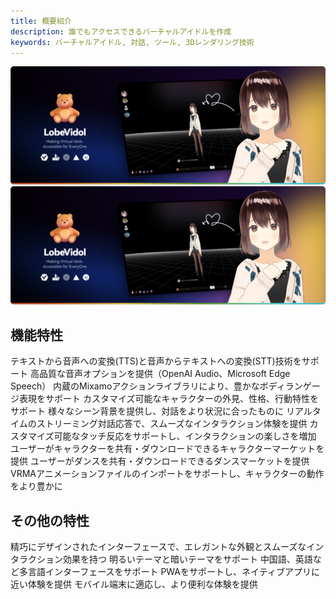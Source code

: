 ```yaml
---
title: 概要紹介
description: 誰でもアクセスできるバーチャルアイドルを作成
keywords: バーチャルアイドル, 対話, ツール, 3Dレンダリング技術
---
```


<img
className="block dark:hidden"
src="/images/intro.png"
alt="Lobe Vidol Light"
/> <img
className="hidden dark:block"
src="/images/intro.png"
alt="Lobe Vidol Dark"
/>

## 機能特性

<CardGroup cols={2}>
  <Card title="音声変換" icon="microphone">
    テキストから音声への変換(TTS)と音声からテキストへの変換(STT)技術をサポート
  </Card>
  <Card title="多様な音源" icon="volume-high">
    高品質な音声オプションを提供（OpenAI Audio、Microsoft Edge Speech）
  </Card>
  <Card title="動作ポーズ" icon="person-walking">
    内蔵のMixamoアクションライブラリにより、豊かなボディランゲージ表現をサポート
  </Card>
  <Card title="キャラクター編集" icon="user-pen">
    カスタマイズ可能なキャラクターの外見、性格、行動特性をサポート
  </Card>
  <Card title="背景設定" icon="image">
    様々なシーン背景を提供し、対話をより状況に合ったものに
  </Card>
  <Card title="ストリーミング応答" icon="comments">
    リアルタイムのストリーミング対話応答で、スムーズなインタラクション体験を提供
  </Card>
  <Card title="タッチインタラクション" icon="hand-pointer">
    カスタマイズ可能なタッチ反応をサポートし、インタラクションの楽しさを増加
  </Card>
  <Card title="キャラクターマーケット" icon="store">
    ユーザーがキャラクターを共有・ダウンロードできるキャラクターマーケットを提供
  </Card>
  <Card title="ダンスマーケット" icon="music">
    ユーザーがダンスを共有・ダウンロードできるダンスマーケットを提供
  </Card>
  <Card title="キャラクターアニメーション" icon="film">
    VRMAアニメーションファイルのインポートをサポートし、キャラクターの動作をより豊かに
  </Card>
</CardGroup>

## その他の特性

<CardGroup cols={2}>
  <Card title="エレガントなインターフェース" icon="palette">
    精巧にデザインされたインターフェースで、エレガントな外観とスムーズなインタラクション効果を持つ
  </Card>
  <Card title="テーマサポート" icon="moon">
    明るいテーマと暗いテーマをサポート
  </Card>
  <Card title="多言語" icon="language">
    中国語、英語など多言語インターフェースをサポート
  </Card>
  <Card title="PWAサポート" icon="mobile">
    PWAをサポートし、ネイティブアプリに近い体験を提供
  </Card>
  <Card title="モバイル適応" icon="mobile">
    モバイル端末に適応し、より便利な体験を提供
  </Card>
</CardGroup>

